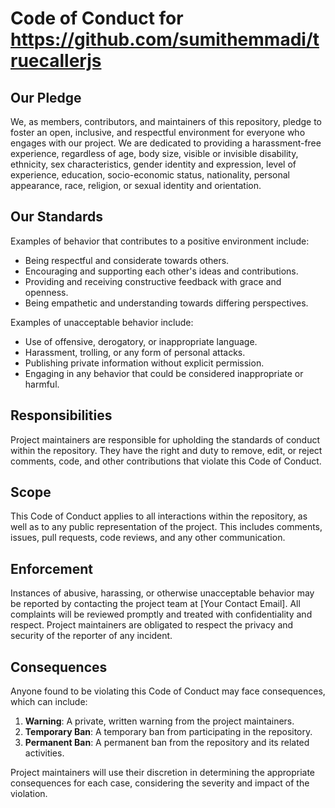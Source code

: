 # Code of Conduct for https://github.com/sumithemmadi/truecallerjs

## Our Pledge

We, as members, contributors, and maintainers of this repository, pledge to foster an open, inclusive, and respectful environment for everyone who engages with our project. We are dedicated to providing a harassment-free experience, regardless of age, body size, visible or invisible disability, ethnicity, sex characteristics, gender identity and expression, level of experience, education, socio-economic status, nationality, personal appearance, race, religion, or sexual identity and orientation.

## Our Standards

Examples of behavior that contributes to a positive environment include:

- Being respectful and considerate towards others.
- Encouraging and supporting each other's ideas and contributions.
- Providing and receiving constructive feedback with grace and openness.
- Being empathetic and understanding towards differing perspectives.

Examples of unacceptable behavior include:

- Use of offensive, derogatory, or inappropriate language.
- Harassment, trolling, or any form of personal attacks.
- Publishing private information without explicit permission.
- Engaging in any behavior that could be considered inappropriate or harmful.

## Responsibilities

Project maintainers are responsible for upholding the standards of conduct within the repository. They have the right and duty to remove, edit, or reject comments, code, and other contributions that violate this Code of Conduct.

## Scope

This Code of Conduct applies to all interactions within the repository, as well as to any public representation of the project. This includes comments, issues, pull requests, code reviews, and any other communication.

## Enforcement

Instances of abusive, harassing, or otherwise unacceptable behavior may be reported by contacting the project team at [Your Contact Email]. All complaints will be reviewed promptly and treated with confidentiality and respect. Project maintainers are obligated to respect the privacy and security of the reporter of any incident.

## Consequences

Anyone found to be violating this Code of Conduct may face consequences, which can include:

1. **Warning**: A private, written warning from the project maintainers.
2. **Temporary Ban**: A temporary ban from participating in the repository.
3. **Permanent Ban**: A permanent ban from the repository and its related activities.

Project maintainers will use their discretion in determining the appropriate consequences for each case, considering the severity and impact of the violation.
